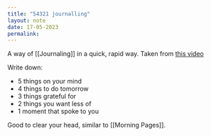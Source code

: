 ```yaml
---
title: "54321 journalling"
layout: note
date: 17-05-2023
permalink:
---
```

A way of [[Journaling]] in a quick, rapid way. Taken from [this video](https://www.youtube.com/watch?app=desktop&v=ucz3CVrSS-I) 

Write down:

- 5 things on your mind
- 4 things to do tomorrow
- 3 things grateful for
- 2 things you want less of
- 1 moment that spoke to you

Good to clear your head, similar to [[Morning Pages]]. 